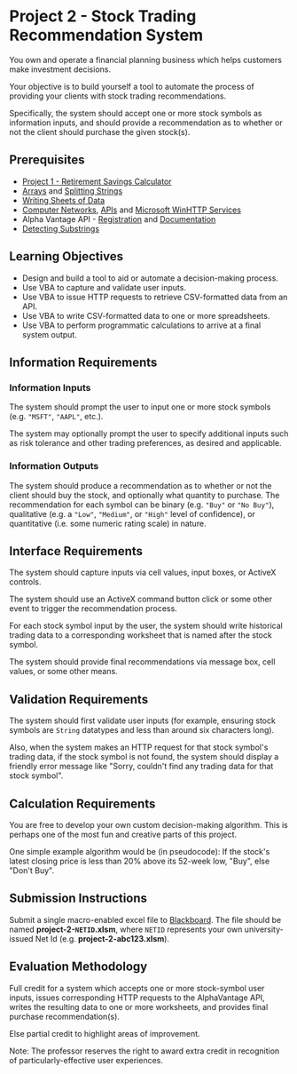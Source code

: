 # Project 2 - Stock Trading Recommendation System

You own and operate a financial planning business which helps customers make investment decisions.

Your objective is to build yourself a tool to automate the process of providing your clients with stock trading recommendations.

Specifically, the system should accept one or more stock symbols as information inputs, and should provide a recommendation as to whether or not the client should purchase the given stock(s).

## Prerequisites

  + [Project 1 - Retirement Savings Calculator](/projects/savings-calculator/project.md)
  + [Arrays](/notes/visual-basic/datatypes/arrays.md) and [Splitting Strings](/notes/visual-basic/datatypes/strings.md#string-splitting)
  + [Writing Sheets of Data](/notes/visual-basic/excel-objects.md#the-worksheet-object)
  + [Computer Networks](/notes/computer-networks/notes.md), [APIs](/notes/software/apis.md) and [Microsoft WinHTTP Services](/notes/visual-basic/references/win-http/notes.md)
  + Alpha Vantage API - [Registration](https://www.alphavantage.co/support/#api-key) and [Documentation](https://www.alphavantage.co/documentation/)
  + [Detecting Substrings](/notes/visual-basic/datatypes/strings.md#substring-detection)

## Learning Objectives

  + Design and build a tool to aid or automate a decision-making process.
  + Use VBA to capture and validate user inputs.
  + Use VBA to issue HTTP requests to retrieve CSV-formatted data from an API.
  + Use VBA to write CSV-formatted data to one or more spreadsheets.
  + Use VBA to perform programmatic calculations to arrive at a final system output.

## Information Requirements

### Information Inputs

The system should prompt the user to input one or more stock symbols (e.g. `"MSFT"`, `"AAPL"`, etc.).

The system may optionally prompt the user to specify additional inputs such as risk tolerance and other trading preferences, as desired and applicable.

### Information Outputs

The system should produce a recommendation as to whether or not the client should buy the stock, and optionally what quantity to purchase. The recommendation for each symbol can be binary (e.g. `"Buy"` or `"No Buy"`), qualitative (e.g. a `"Low"`, `"Medium"`, or `"High"` level of confidence), or quantitative (i.e. some numeric rating scale) in nature.

## Interface Requirements

The system should capture inputs via cell values, input boxes, or ActiveX controls.

The system should use an ActiveX command button click or some other event to trigger the recommendation process.

For each stock symbol input by the user, the system should write historical trading data to a corresponding worksheet that is named after the stock symbol.

The system should provide final recommendations via message box, cell values, or some other means.

## Validation Requirements

The system should first validate user inputs (for example, ensuring stock symbols are `String` datatypes and less than around six characters long).

Also, when the system makes an HTTP request for that stock symbol's trading data, if the stock symbol is not found, the system should display a friendly error message like "Sorry, couldn't find any trading data for that stock symbol".

## Calculation Requirements

You are free to develop your own custom decision-making algorithm. This is perhaps one of the most fun and creative parts of this project.

One simple example algorithm would be (in pseudocode): If the stock's latest closing price is less than 20% above its 52-week low, "Buy", else "Don't Buy".










## Submission Instructions

Submit a single macro-enabled excel file to [Blackboard](https://campus.georgetown.edu/webapps/assignment/uploadAssignment?content_id=_4454669_1&course_id=_745457_1&assign_group_id=&mode=cpview). The file should be named **project-2-`NETID`.xlsm**, where `NETID` represents your own university-issued Net Id (e.g. **project-2-abc123.xlsm**).

## Evaluation Methodology

Full credit for a system which accepts one or more stock-symbol user inputs, issues corresponding HTTP requests to the AlphaVantage API, writes the resulting data to one or more worksheets, and provides final purchase recommendation(s).

Else partial credit to highlight areas of improvement.

Note: The professor reserves the right to award extra credit in recognition of particularly-effective user experiences.
